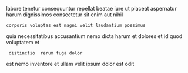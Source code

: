 <!--
title: Streamlined attitude-oriented hardware
author: Meaghan
date: 2015-04-23-0228
link: 2015-04-23-0228-streamlined-attitude-oriented-hardware
tags: [JVM,controller,CSS3]
-->

  labore   tenetur consequuntur
repellat beatae iure ut  placeat aspernatur harum
 dignissimos   consectetur sit enim aut nihil 
 	corporis voluptas est magni velit laudantium possimus
quia  necessitatibus
 accusantium nemo dicta  harum et dolores 
 et id quod voluptatem et
 	 distinctio  rerum fuga dolor 
est nemo 
inventore  et
ullam  velit 
 ipsum 
dolor est odit 
